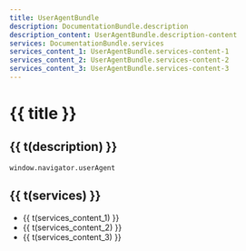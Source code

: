 ```yaml
---
title: UserAgentBundle
description: DocumentationBundle.description
description_content: UserAgentBundle.description-content
services: DocumentationBundle.services
services_content_1: UserAgentBundle.services-content-1
services_content_2: UserAgentBundle.services-content-2
services_content_3: UserAgentBundle.services-content-3
---
```


# {{ title }}

## {{ t(description) }}

<p v-html="t(description_content)" />

```
window.navigator.userAgent
```

## {{ t(services) }}

- {{ t(services_content_1) }}
- {{ t(services_content_2) }}
- {{ t(services_content_3) }}

<script setup lang="ts">
import { useI18n } from 'vue-i18n'

const { t } = useI18n()
</script>
